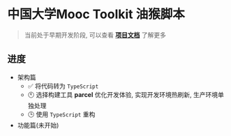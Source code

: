 # 中国大学Mooc Toolkit 油猴脚本
> 当前处于早期开发阶段, 可以查看 **[项目文档](https://sublimect.github.io/mooc_toolkit)** 了解更多

## 进度
- 架构篇
    - ✅ 将代码转为 `TypeScript`
    - 🕚 选择构建工具 **parcel** 优化开发体验, 实现开发环境热刷新, 生产环境单独处理
    - 🕒 使用 `TypeScript` 重构
- 功能篇(未开始)